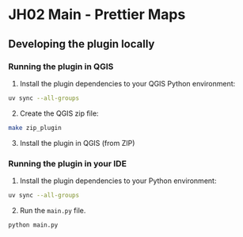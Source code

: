 # JH02 Main - Prettier Maps

## Developing the plugin locally

### Running the plugin in QGIS

1. Install the plugin dependencies to your QGIS Python environment:

```bash
uv sync --all-groups
```

2. Create the QGIS zip file:

```bash
make zip_plugin
```

3. Install the plugin in QGIS (from ZIP)

### Running the plugin in your IDE

1. Install the plugin dependencies to your Python environment:

```bash
uv sync --all-groups
```

2. Run the `main.py` file.

```bash
python main.py
```